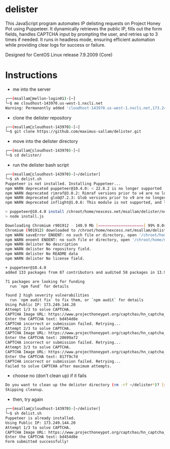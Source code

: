 # delister
This JavaScript program automates IP delisting requests on Project Honey Pot using Puppeteer. It dynamically retrieves the public IP, fills out the form fields, handles CAPTCHA input by prompting the user, and retries up to 3 times if needed. It runs in headless mode, ensuring efficient automation while providing clear logs for success or failure.

Designed for CentOS Linux release 7.9.2009 (Core)

# Instructions
- me into the server
```bash
┌──(msallam🦄mellon-login01)-[~]
└─$ me cloudhost-143970.us-west-1.nxcli.net
Warning: Permanently added 'cloudhost-143970.us-west-1.nxcli.net,173.249.144.20' (ECDSA) to the list of known hosts.
```

- clone the delister repository
```bash
┌──(msallam🦄cloudhost-143970)-[~]
└─$ git clone https://github.com/maximus-sallam/delister.git
```

- move into the delister directory
```bash
┌──(msallam🦄cloudhost-143970)-[~]
└─$ cd delister/
```

- run the delister bash script
```bash
┌──(msallam🦄cloudhost-143970)-[~/delister]
└─$ sh delist.sh
Puppeteer is not installed. Installing Puppeteer...
npm WARN deprecated puppeteer@10.4.0: < 22.8.2 is no longer supported
npm WARN deprecated rimraf@3.0.2: Rimraf versions prior to v4 are no longer supported
npm WARN deprecated glob@7.2.3: Glob versions prior to v9 are no longer supported
npm WARN deprecated inflight@1.0.6: This module is not supported, and leaks memory. Do not use it. Check out lru-cache if you want a good and tested way to coalesce async requests by a key value, which is much more comprehensive and powerful.

> puppeteer@10.4.0 install /chroot/home/nexcess.net/msallam/delister/node_modules/puppeteer
> node install.js

Downloading Chromium r901912 - 140.9 Mb [====================] 99% 0.0s
Chromium (901912) downloaded to /chroot/home/nexcess.net/msallam/delister/node_modules/puppeteer/.local-chromium/linux-901912
npm WARN saveError ENOENT: no such file or directory, open '/chroot/home/nexcess.net/msallam/delister/package.json'
npm WARN enoent ENOENT: no such file or directory, open '/chroot/home/nexcess.net/msallam/delister/package.json'
npm WARN delister No description
npm WARN delister No repository field.
npm WARN delister No README data
npm WARN delister No license field.

+ puppeteer@10.4.0
added 133 packages from 87 contributors and audited 58 packages in 13.971s

71 packages are looking for funding
  run `npm fund` for details

found 2 high severity vulnerabilities
  run `npm audit fix` to fix them, or `npm audit` for details
Using Public IP: 173.249.144.20
Attempt 1/3 to solve CAPTCHA.
CAPTCHA Image URL: https://www.projecthoneypot.org/captchas/hn_captcha_3485447e.jpg
Enter the CAPTCHA text: bd454d8e
CAPTCHA incorrect or submission failed. Retrying...
Attempt 2/3 to solve CAPTCHA.
CAPTCHA Image URL: https://www.projecthoneypot.org/captchas/hn_captcha_aa90399d.jpg
Enter the CAPTCHA text: 20699a72
CAPTCHA incorrect or submission failed. Retrying...
Attempt 3/3 to solve CAPTCHA.
CAPTCHA Image URL: https://www.projecthoneypot.org/captchas/hn_captcha_b71314a0.jpg
Enter the CAPTCHA text: 817f9c7d
CAPTCHA incorrect or submission failed. Retrying...
Failed to solve CAPTCHA after maximum attempts.
```
- choose no (don't clean up) if it fails
```bash
Do you want to clean up the delister directory (rm -rf ~/delister*)? [y/N]: n
Skipping cleanup.
```

- then, try again
```bash
┌──(msallam🦄cloudhost-143970)-[~/delister]
└─$ sh delist.sh
Puppeteer is already installed.
Using Public IP: 173.249.144.20
Attempt 1/3 to solve CAPTCHA.
CAPTCHA Image URL: https://www.projecthoneypot.org/captchas/hn_captcha_5f0ae3a6.jpg
Enter the CAPTCHA text: bd454d8e
Form submitted successfully!
```

